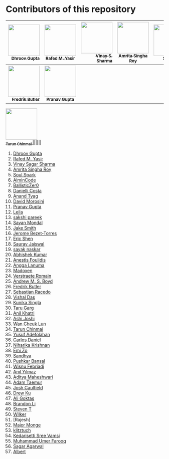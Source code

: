 # Contributors of this repository
<!--
To add your name to the repository contributors, Use this template below:
[<img src="Link To Github Picture" width="100px;"/><br /><sub><b> Your Name Goes Here </b></sub>]( http://Your Github Link ) 
When you modified the template you need to add them to the spaces between the "|"
-->

[<img src="https://avatars3.githubusercontent.com/u/18377905?s=400&v=4" width="100px;"/><br /><sub><b>Dhroov Gupta</b></sub>](http://github.com/Dhroov7)<br /> | [<img src="https://avatars2.githubusercontent.com/u/10649912?s=400&v=4" width="100px;"/><br /><sub><b>Rafed M. Yasir</b></sub>](https://github.com/rafed123)<br /> | [<img src="https://avatars0.githubusercontent.com/u/28500944?s=400&v=4" width="100px;"/><br /><sub><b>Vinay S. Sharma</b></sub>](https://github.com/vinay72) | [<img src="https://avatars3.githubusercontent.com/u/29694345?s=400&v=4" width="100px;"/><br /><sub><b> Amrita Singha Roy </b></sub>](https://github.com/Amrito1996) | [<img src="https://avatars2.githubusercontent.com/u/37495396?s=400&v=4" width="100px;"/><br /><sub><b> Soul Spark </b></sub>]( https://github.com/soulspark666 ) | [<img src="https://avatars0.githubusercontent.com/u/6343910?s=400&v=4" width="100px;"/><br /><sub><b> AlminCode </b></sub>]( https://github.com/AlminCode ) | [<img src="https://avatars2.githubusercontent.com/u/24442087?s=400&v=4" width="100px;"/><br /><sub><b>Arthur Novais</b></sub>](https://github.com/Arthurcn96)| [<img src="https://avatars2.githubusercontent.com/u/42396957?s=460&v=4" width="100px;"/><br /><sub><b> Eric Shen </b></sub>](http://github.com/ericmshen) |
---: | :---: |---: | :---: |---: | :---: |---: | ---: |
|[<img src="https://avatars0.githubusercontent.com/u/43535195?s=400&v=4" width="100px;"/><br /><sub><b> Fredrik Butler </b></sub>]( https://github.com/fredrikbw ) | [<img src="https://avatars0.githubusercontent.com/u/34238240?s=40&v=4" width="100px;"/><br /><sub><b>Pranav Gupta</b></sub>](https://github.com/pg07codes)<br /> |
[<img src="https://avatars1.githubusercontent.com/u/7880027?s=400&u=9d1615a7b3ef1429201504a517e8e7db4f39c6f2&v=4a" width="100px;"/><br /><sub><b> Tarun Chinmai </b></sub>]( https://github.com/Tchinmai7 )
|<!--Enter your modified link here-->|<!--Enter your modified link here-->|<!--Enter your modified link here-->|<!--Enter your modified link here-->|<!--Enter your modified link here-->|

1. [Dhroov Gupta](http://github.com/Dhroov7)
2. [Rafed M. Yasir](https://github.com/rafed123)
3. [Vinay Sagar Sharma](https://github.com/vinay72)
4. [Amrita Singha Roy](https://github.com/Amrito1996)
5. [Soul Spark](https://github.com/soulspark666)
6. [AlminCode](https://github.com/AlminCode)
7. [BallisticZer0](https://github.com/BallisticZer0)
8. [Danielli Costa](https://github.com/daniellic9/)
9. [Anand Tyag](https://github.com/ananddtyagi)
10. [David Morosini](https://github.com/davidmorosini)
11. [Pranav Gupta](https://github.com/pg07codes)
12. [Leila](https://github.com/leila-tk)
13. [sakshi pareek](https://github.com/sakshipareek)
14. [Sayan Mondal](https://github.com/sayanmondal2098)
15. [Jake Smith](https://github.com/jakesmithdeveloper)
16. [Jerome Bezet-Torres](https://github.com/JM2K69)
17. [Eric Shen](https://github.com/ericmshen) 
18. [Saurav Jaiswal](https://github.com/sauravjaiswalsj)
19. [sayak naskar](https://github.com/hacky1997)
20. [Abhishek Kumar](https://github.com/imabhishekkumar)
21. [Anestis Foulidis](https://github.com/anestisFoul)
22. [Angga Lanuma](https://github.com/lanuma)
23. [Madoxen](https://github.com/Madoxen)
24. [Verstraete Romain](https://github.com/plasmagun86)
25. [Andrew M. S. Boyd](https://github.com/andrewmsboyd)
26. [Fredrik Butler](https://github.com/fredrikbw)
27. [Sebastian Racedo](https://github.com/JoaoRacedo)
28. [Vishal Das](https://github.com/VishalDas95)
29. [Kunika Singla](https://github.com/singlakunika006)
30. [Taru Garg](https://github.com/Taru-garg)
31. [Anil Khatri](https://github.com/imkaka)
32. [Ashi Joshi](http://github.com/AshiJoshi)
33. [Wan Cheuk Lun](http://github.com/winsonrich)
34. [Tarun Chinmai](https://github.com/tchinmai7) 
35. [Yusuf Adefolahan ](http://github.com/sanxy)
36. [Carlos Daniel](http://github.com/cardangi)
37. [Niharika Krishnan](https://github.com/niharikakrishnan)
38. [Emi Zo](http://github.com/eminazolota)
39. [Sandhya](https://github.com/Sandhyaupadhyay2903)
40. [Pushkar Bansal](https://github.com/bansalpushkar)
41. [Wisnu Febriadi](https://github/com/wfebriadi)
42. [Anıl Yılmaz](https://github.com/anilyilmazz)
43. [Aditya Maheshwari](https://github.com/adityamaheshwari2000)
44. [Adam Taemur](https://github.com/ATaemur)
45. [Josh Caulfield](https://github.com/coolfield)
46. [Drew Ku](https://github.com/drookoo)
47. [Ali Goktas](https://github.com/alig06)
48. [Brandon Li](http://github.com/DragonFyZex)
49. [Steven T](http://github.com/z717)
50. [Wilker](http://github.com/Wilker)
51. [Rajesh] 
52. [Major Monge](https://github.com/MajorMonge)
53. [klitztuch](https://github.com/klitztuch)
54. [Kedarisetti Sree Vamsi](https://github.com/KedarisettiSreeVamsi)
55. [Muhammad Umer Farooq](https://github.com/Lablnet/HacktoberFest2019)
56. [Sagar Agarwal](https://github.com/sagar-wal)
56. [Albert](https://github.com/s1042992)
